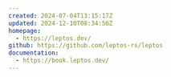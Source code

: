 ```yaml
---
created: 2024-07-04T13:15:17Z
updated: 2024-12-10T08:34:56Z
homepage:
  - https://leptos.dev/
github: https://github.com/leptos-rs/leptos
documentation:
  - https://book.leptos.dev/
---
```


